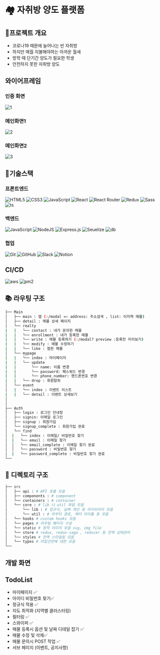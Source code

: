 # 🏘 자취방 양도 플랫폼

## 🔎프로젝트 개요

- 코로나19 때문에 늘어나는 빈 자취방
- 하지만 매월 지불해야하는 아까운 월세
- 방학 때 단기간 양도가 필요한 학생
- 안전하지 못한 자취방 양도

## 와이어프레임

### 인증 화면

![1](https://user-images.githubusercontent.com/40492343/160358578-dea6920a-d6fe-47fe-9460-567424d5ca01.png)

### 메인화면1

![2](https://user-images.githubusercontent.com/40492343/160358594-1efd3f70-e2a7-4151-9a6c-448cff7fb156.png)

### 메인화면2

![3](https://user-images.githubusercontent.com/40492343/160358619-eb162941-919d-4b39-af1f-135280ec41e3.png)

## 🚩기술스택

### 프론트엔드

![HTML5](https://img.shields.io/badge/html5-%23E34F26.svg?style=for-the-badge&logo=html5&logoColor=white)
![CSS3](https://img.shields.io/badge/css3-%231572B6.svg?style=for-the-badge&logo=css3&logoColor=white)
![JavaScript](https://img.shields.io/badge/javascript-%23323330.svg?style=for-the-badge&logo=javascript&logoColor=%23F7DF1E)
![React](https://img.shields.io/badge/react-%2320232a.svg?style=for-the-badge&logo=react&logoColor=%2361DAFB)
![React Router](https://img.shields.io/badge/React_Router-CA4245?style=for-the-badge&logo=react-router&logoColor=white)
![Redux](https://img.shields.io/badge/redux-%23593d88.svg?style=for-the-badge&logo=redux&logoColor=white)
![Sass](https://img.shields.io/badge/Sass-CC6699?style=for-the-badge&logo=sass&logoColor=white)
![ts](https://img.shields.io/badge/TypeScript-3178C6?style=flat-square&logo=typescript&logoColor=white)

### 백엔드

![JavaScript](https://img.shields.io/badge/javascript-%23323330.svg?style=for-the-badge&logo=javascript&logoColor=%23F7DF1E)
![NodeJS](https://img.shields.io/badge/node.js-6DA55F?style=for-the-badge&logo=node.js&logoColor=white)
![Express.js](https://img.shields.io/badge/express.js-%23404d59.svg?style=for-the-badge&logo=express&logoColor=%2361DAFB)
![Seuelize](https://img.shields.io/badge/-Sequelize-52B0E7?style=for-the-badge&logo=sequelize&logoColor=white)
![db](https://img.shields.io/badge/MySql-000000?style=flat-square&logo=MySQL&logoColor=white)

### 협업

![Git](https://img.shields.io/badge/git-%23F05033.svg?style=for-the-badge&logo=git&logoColor=white)
![GitHub](https://img.shields.io/badge/github-%23121011.svg?style=for-the-badge&logo=github&logoColor=white)
![Slack](https://img.shields.io/badge/Slack-4A154B?style=for-the-badge&logo=slack&logoColor=white)
![Notion](https://img.shields.io/badge/Notion-%23000000.svg?style=for-the-badge&logo=notion&logoColor=white)

## CI/CD

![aws](https://img.shields.io/badge/AWS-FF9900?style=for-the-badge&logo=Amazon-AWSa&logoColor=white)
![pm2](https://img.shields.io/badge/pm2-000000?style=for-the-badge&logo=aws&logoColor=white)

## 📚 라우팅 구조

```bash
├── Main
│   ├── main : 맵 (:/modal => address: 주소검색 , list: 이지역 매물)
│   ├── detail : 매물 상세 페이지
│   └── realty
|   |   └── contact : 내가 문의한 매물
|   |   └── enrollment : 내가 등록한 매물
|   |   └── write : 매물 등록하기 (:/modal? preview :등록전 미리보기)
|   |   └── modify : 매물 수정하기
|   |   └── like : 찜한 매물
│   └── mypage
|   |   └── index : 마이페이지
|   |   └── update
|   |       └── name: 이름 변경
|   |       └── password: 패스워드 변경
|   |       └── phone_number: 핸드폰번호 변경
|   |   └── drop : 회원탈퇴
│   └── event
│   |   └── index : 이벤트 리스트
|   |   └── detail : 이벤트 상세보기
│
│
├── Auth
│   ├── login : 로그인 안내창
│   ├── signin: 이메일 로그인
│   ├── signup : 회원가입
│   └── signup_complete : 회원가입 완료
│   └── find
│  |   └── index : 이메일/ 비밀번호 찾기
│  |   └── email : 이메일 찾기
│  │   └── email_complete : 이메일 찾기 완료
│  │   └── password : 비밀번호 찾기
│  |   └── password_complete : 비밀번호 찾기 완료
└──
```

## 📁 디렉토리 구조

```bash
├── src
│   ├── api : # API 호출 모음
│   ├── components : # component
│   └── containers : # container
│   └── core : # lib 나 util 파일 모음
│       └── lib : # 정규식, 날짜 계산 등 라이브러리 모음
│       └── util : # 라우터 경로, 헤더 타이틀 등 모음
│   └── hooks # custom hooks 모음
│   └── pages # 라우팅 페이지 구성
│   └── static # 정적 이미지 모음 svg, img file
│   └── store # redux, redux-saga , reducer 등 전역 상태관리
│   └── styles # 전역 스타일링 모음
│   └── types # 타입선언에 대한 모음
└──
```

## 개발 화면

## TodoList

- 마이페이지 ✅
- 아이디 비밀번호 찾기✅
- 정규식 적용 ✅
- 지도 최적화 (지역별 클러스터링)
- 필터링 ✅
- 스와이퍼 ✅
- 매물 등록시 옵션 및 날짜 디테일 잡기 ✅
- 매물 수정 및 삭제✅
- 매물 문의시 POST 작업 ✅
- 서브 페이지 (이벤트, 공지사항)
